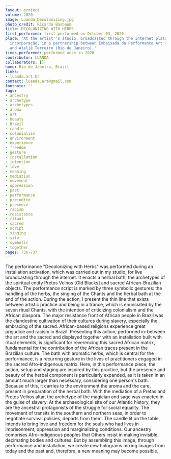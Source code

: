 ```yaml
---
layout: project
volume: 2020
image: Luanda_Decolonizing.jpg
photo_credit: Ricardo Basbaum
title: DECOLONIZING WITH HERBS
first_performed: first performed on October 03, 2020
place: 'At the artist''s studio, broadcasted through the internet plataform Perforcambio:
  incorporação, in a partnership between Embaixada da Performance Art (São Paulo)
  and Ateliê Terreiro (Rio de Janeiro).'
times_performed: performed once in 2020
contributor: LUANDA
collaborators: []
home: Rio de Janeiro, Brazil
links:
- luanda.art.br
contact: luanda.art@gmail.com
footnote: ''
tags:
- ancestry
- archetype
- archetypes
- aroma
- art
- beauty
- Brazil
- candle
- colonialism
- environment
- experience
- freedom
- gesture
- installation
- intention
- love
- meaning
- mediation
- movement
- oppression
- past
- performance
- prejudice
- presence
- racism
- resistance
- ritual
- sacred
- script
- singing
- site
- symbolic
- together
pages: 736-737
---
```




The performance "Decolonizing with Herbs" was performed during an installation activation, which was carried out in my studio, for live broadcasting through the internet. It enacts a herbal bath, the archetypes of the spiritual entity Pretos Velhos [Old Blacks] and sacred African-Brazilian objects. The performance script is marked by three symbolic gestures: the handling of the herbs, the singing of the Chants and the herbal bath at the end of the action.
During the action, I present the thin line that exists between artistic practice and being in a trance, which is enunciated by the seven ritual Chants, with the intention of criticizing colonialism and the African diaspora. The major resistance front of African people in Brazil was the clandestine cultivation of their cultures during slavery, especially the embracing of the sacred. African-based religions experience great prejudice and racism in Brazil. Presenting this action, performed in-between the art and the sacred and displayed together with an installation built with ritual elements, is significant for reverencing this sacred African matrix, fundamental for the contribution of the African traces present in the Brazilian culture.
The bath with aromatic herbs, which is central for the performance, is a recurring gesture in the lives of practitioners engaged in the sacred Afro-indigenous matrix. Here, in this performance piece, the action, setup and staging are inspired by this practice, but the presence and beauty of the herbal component is particularly expanded, as it is taken in an amount much larger than necessary, considering one person's bath. Because of this, it carries to the environment the aroma and the care, present in preparation of the herbal bath.
With the mediation of a Pretas and Pretos Velhos altar, the archetype of the magician and sage was enacted in the guise of slavery. At the archaeological site of our Atlantic history, they are the ancestral protagonists of the struggle for social equality. The movement of transits in the southern and northern seas, in order to negotiate survival policies, departs from them.
The candle lit on the table, intends to bring love and freedom for the souls who had lives in imprisonment, oppression and marginalizing conditions. Our ancestry comprises Afro-indigenous peoples that Others insist in making invisible, decimating bodies and cultures. But by assembling this image, through performance and installation, we create new holograms mixing images from today and the past and, therefore, a new meaning may become possible.
